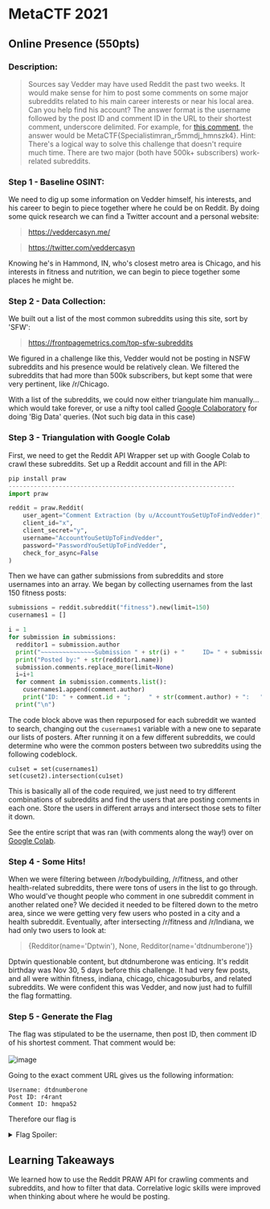 # MetaCTF 2021
## Online Presence (550pts)
### Description: 
>Sources say Vedder may have used Reddit the past two weeks. It would make sense for him to post some comments on some major subreddits related to his main career interests or near his local area. Can you help find his account?
The answer format is the username followed by the post ID and comment ID in the URL to their shortest comment, underscore delimited. For example, for [this comment](https://www.reddit.com/r/AskReddit/comments/r5mmdj/comment/hmnszk4/), the answer would be MetaCTF{Specialistimran_r5mmdj_hmnszk4}.
Hint: There's a logical way to solve this challenge that doesn't require much time. There are two major (both have 500k+ subscribers) work-related subreddits.

### Step 1 - Baseline OSINT:
We need to dig up some information on Vedder himself, his interests, and his career to begin to piece together where he could be on Reddit.
By doing some quick research we can find a Twitter account and a personal website:
>https://veddercasyn.me/

>https://twitter.com/veddercasyn

Knowing he's in Hammond, IN, who's closest metro area is Chicago, and his interests in fitness and nutrition, we can begin to piece together some places he might be.

### Step 2 - Data Collection:
We built out a list of the most common subreddits using this site, sort by 'SFW':
>https://frontpagemetrics.com/top-sfw-subreddits

We figured in a challenge like this, Vedder would not be posting in NSFW subreddits and his presence would be relatively clean.
We filtered the subreddits that had more than 500k subscribers, but kept some that were very pertinent, like /r/Chicago.

With a list of the subreddits, we could now either triangulate him manually... which would take forever, or use a nifty tool called [Google Colaboratory](https://research.google.com/colaboratory/) for doing 'Big Data' queries. (Not such big data in this case)

### Step 3 - Triangulation with Google Colab
First, we need to get the Reddit API Wrapper set up with Google Colab to crawl these subreddits. Set up a Reddit account and fill in the API:
```python
pip install praw
---------------------------------------------------------------
import praw

reddit = praw.Reddit(
    user_agent="Comment Extraction (by u/AccountYouSetUpToFindVedder)",
    client_id="x",
    client_secret="y",
    username="AccountYouSetUpToFindVedder",
    password="PasswordYouSetUpToFindVedder",
    check_for_async=False
)
```
Then we have can gather submissions from subreddits and store usernames into an array. We began by collecting usernames from the last 150 fitness posts:
```python
submissions = reddit.subreddit("fitness").new(limit=150)
cusernames1 = []

i = 1
for submission in submissions:
  redditor1 = submission.author
  print("~~~~~~~~~~~~~~~Submission " + str(i) + "     ID= " + submission.id + "     Title: " + submission.title + "~~~~~~~~~~~~~~~")
  print("Posted by:" + str(redditor1.name))
  submission.comments.replace_more(limit=None)
  i=i+1
  for comment in submission.comments.list():
    cusernames1.append(comment.author)
    print("ID: " + comment.id + ";     " + str(comment.author) + ":   " + comment.body)
  print("\n")
```

The code block above was then repurposed for each subreddit we wanted to search, changing out the `cusernames1` variable with a new one to separate our lists of posters.
After running it on a few different subreddits, we could determine who were the common posters between two subreddits using the following codeblock.

```
cu1set = set(cusernames1)
set(cuset2).intersection(cu1set)
```

This is basically all of the code required, we just need to try different combinations of subreddits and find the users that are posting comments in each one. Store the users in different arrays and intersect those sets to filter it down.

See the entire script that was ran (with comments along the way!) over on [Google Colab](https://colab.research.google.com/drive/1IhywVzP5E_ifFLWg_WkgkmqhrKD-LyVp?usp=sharing).


### Step 4 - Some Hits!
When we were filtering between /r/bodybuilding, /r/fitness, and other health-related subreddits, there were tons of users in the list to go through. Who would've thought people who comment in one subreddit comment in another related one?
We decided it needed to be filtered down to the metro area, since we were getting very few users who posted in a city and a health subreddit.
Eventually, after intersecting /r/fitness and /r/Indiana, we had only two users to look at:
>{Redditor(name='Dptwin'), None, Redditor(name='dtdnumberone')}

Dptwin questionable content, but dtdnumberone was enticing. It's reddit birthday was Nov 30, 5 days before this challenge. It had very few posts, and all were within fitness, indiana, chicago, chicagosuburbs, and related subreddits.
We were confident this was Vedder, and now just had to fulfill the flag formatting.

### Step 5 - Generate the Flag
The flag was stipulated to be the username, then post ID, then comment ID of his shortest comment.
That comment would be:
<br /><br />
![image](https://user-images.githubusercontent.com/43623870/144759695-a6a5c992-75d0-45b4-abf9-0c08008a854f.png)

Going to the exact comment URL gives us the following information:
```
Username: dtdnumberone
Post ID: r4rant
Comment ID: hmqpa52
```
Therefore our flag is
<details>
  <summary>Flag Spoiler:</summary>
  
    MetaCTF{dtdnumberone_r4rant_hmqpa52}
 </details>

## Learning Takeaways
We learned how to use the Reddit PRAW API for crawling comments and subreddits, and how to filter that data. Correlative logic skills were improved when thinking about where he would be posting.


